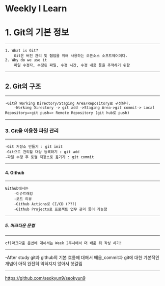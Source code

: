 Weekly I Learn
==============
# 1. Git의 기본 정보   
--------------------  
    1. What is Git? 
        Git은 버전 관리 및 협업을 위해 사용하는 오픈소스 소프트웨어이다.    
    2. Why do we use it    
        파일 수정자, 수정된 파일, 수정 시간, 수정 내용 등을 추적하기 위함    
***
## 2. Git의 구조
----------------
    -Git은 Working Directory/Staging Area/Repository로 구성된다.    
        -Working Directory -> git add ->Staging Area->git commit-> Local Repository=>git push=> Remote Repository (git hub로 push)
***
### 3. Git을 이용한 파일 관리
----------------------------
    -Git 저장소 만들기 : git init
    -Git으로 관리할 대상 등록하기 : git add
    -파일 수정 후 로컬 저장소로 옮기기 : git commit
***
#### 4. Github
--------------
    Github에서는 
        -이슈트래킹
        -코드 리뷰
        -Github Actions로 CI/CD (???)
        -Github Projects로 프로젝트 업무 관리 등이 가능함
***
##### 5. 마크다운 문법
---------------------
    cf)마크다운 문법에 대해서는 Week 2주차에서 더 배운 뒤 작성 하기!


***
-After study
    git과 github의 기본 흐름에 대해서 배움_commit과 git에 대한 기본적인 개념이 아직 완전히 익혀지지 않아서 헷갈림
    
***

https://github.com/seokyun9/seokyun9
